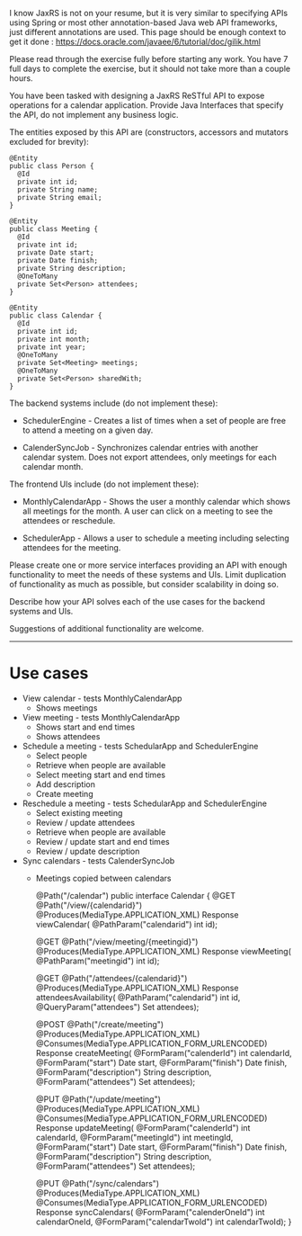 I know JaxRS is not on your resume, but it is very similar to specifying APIs using Spring or most other annotation-based Java web API frameworks, just different annotations are used. This page should be enough context to get it done : https://docs.oracle.com/javaee/6/tutorial/doc/gilik.html

Please read through the exercise fully before starting any work. You have 7 full days to complete the exercise, but it should not take more than a couple hours.

You have been tasked with designing a JaxRS ReSTful API to expose operations for a calendar application. Provide Java Interfaces that specify the API, do not implement any business logic.

The entities exposed by this API are (constructors, accessors and mutators excluded for brevity):

    @Entity
    public class Person {
      @Id
      private int id;
      private String name;
      private String email;
    }

    @Entity
    public class Meeting {
      @Id
      private int id;
      private Date start;
      private Date finish;
      private String description;
      @OneToMany
      private Set<Person> attendees;
    }

    @Entity
    public class Calendar {
      @Id
      private int id;
      private int month;
      private int year;
      @OneToMany
      private Set<Meeting> meetings;
      @OneToMany
      private Set<Person> sharedWith;
    }

The backend systems include (do not implement these):

* SchedulerEngine - Creates a list of times when a set of people are free to attend a meeting on a given day.

* CalenderSyncJob - Synchronizes calendar entries with another calendar system. Does not export attendees, only meetings for each calendar month.

The frontend UIs include (do not implement these):

* MonthlyCalendarApp - Shows the user a monthly calendar which shows all meetings for the month. A user can click on a meeting to see the attendees or reschedule.

* SchedulerApp - Allows a user to schedule a meeting including selecting attendees for the meeting.

Please create one or more service interfaces providing an API with enough functionality to meet the needs of these systems and UIs. Limit duplication of functionality as much as possible, but consider scalability in doing so.

Describe how your API solves each of the use cases for the backend systems and UIs.

Suggestions of additional functionality are welcome.

***********************

# Use cases 
* View calendar - tests MonthlyCalendarApp
  * Shows meetings
* View meeting - tests MonthlyCalendarApp 
  * Shows start and end times 
  * Shows attendees
* Schedule a meeting - tests SchedularApp and SchedulerEngine 
  * Select people 
  * Retrieve when people are available 
  * Select meeting start and end times 
  * Add description 
  * Create meeting 
* Reschedule a meeting - tests SchedularApp and SchedulerEngine 
  * Select existing meeting 
  * Review / update attendees 
  * Retrieve when people are available 
  * Review / update start and end times 
  * Review / update description 
* Sync calendars - tests CalenderSyncJob 
  * Meetings copied between calendars 


    @Path("/calendar") 
    public interface Calendar { 
      @GET 
      @Path("/view/{calendarid}") 
      @Produces(MediaType.APPLICATION_XML) 
      Response viewCalendar( 
          @PathParam("calendarid") int id); 

      @GET 
      @Path("/view/meeting/{meetingid}") 
      @Produces(MediaType.APPLICATION_XML) 
      Response viewMeeting(  
          @PathParam("meetingid") int id); 

      @GET 
      @Path("/attendees/{calendarid}") 
      @Produces(MediaType.APPLICATION_XML) 
      Response attendeesAvailability(
          @PathParam("calendarid") int id, 
          @QueryParam("attendees") Set attendees); 
      
      @POST 
      @Path("/create/meeting") 
      @Produces(MediaType.APPLICATION_XML) 
      @Consumes(MediaType.APPLICATION_FORM_URLENCODED) 
      Response createMeeting( 
          @FormParam("calenderId") int calendarId, 
          @FormParam("start") Date start, 
          @FormParam("finish") Date finish, 
          @FormParam("description") String description, 
          @FormParam("attendees") Set attendees); 

      @PUT @Path("/update/meeting")  
      @Produces(MediaType.APPLICATION_XML) 
      @Consumes(MediaType.APPLICATION_FORM_URLENCODED) 
      Response updateMeeting( 
          @FormParam("calenderId") int calendarId, 
          @FormParam("meetingId") int meetingId, 
          @FormParam("start") Date start, 
          @FormParam("finish") Date finish, 
          @FormParam("description") String description, 
          @FormParam("attendees") Set attendees); 

      @PUT @Path("/sync/calendars") 
      @Produces(MediaType.APPLICATION_XML) 
      @Consumes(MediaType.APPLICATION_FORM_URLENCODED) Response syncCalendars( 
      @FormParam("calenderOneId") int calendarOneId, 
      @FormParam("calendarTwoId") int calendarTwoId); 
    }
